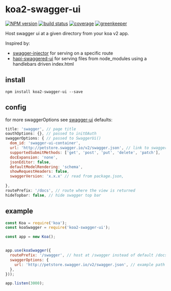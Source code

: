 # koa2-swagger-ui

[![NPM version][npm-image]][npm-url]
[![build status][travis-img]][travis-url]
[![coverage][coverage-img]][coverage-url]
[![greenkeeper][greenkeeper-img]][greenkeeper-url]

[npm-image]: https://img.shields.io/npm/v/koa2-swagger-ui.svg
[npm-url]: https://npmjs.org/package/koa2-swagger-ui
[travis-img]: https://travis-ci.org/scttcper/koa2-swagger-ui.svg
[travis-url]: https://travis-ci.org/scttcper/koa2-swagger-ui
[coverage-img]: https://codecov.io/gh/scttcper/koa2-swagger-ui/branch/master/graph/badge.svg
[coverage-url]: https://codecov.io/gh/scttcper/koa2-swagger-ui  
[greenkeeper-img]: https://badges.greenkeeper.io/scttcper/koa2-swagger-ui.svg
[greenkeeper-url]: https://greenkeeper.io/

Host swagger ui at a given directory from your koa v2 app.

Inspired by:
- [swagger-injector](https://github.com/johnhof/swagger-injector) for serving on a specific route
- [hapi-swaggered-ui](https://github.com/z0mt3c/hapi-swaggered-ui) for serving files from node_modules using a handlebars driven index.html

## install
```
npm install koa2-swagger-ui --save
```

## config
for more swaggerOptions see [swagger-ui](https://github.com/swagger-api/swagger-ui#swaggerui)
defaults:
```javascript
title: 'swagger', // page title
oauthOptions: {}, // passed to initOAuth
swaggerOptions: { // passed to SwaggerUi()
  dom_id: 'swagger-ui-container',
  url: 'http://petstore.swagger.io/v2/swagger.json', // link to swagger.json
  supportedSubmitMethods: ['get', 'post', 'put', 'delete', 'patch'],
  docExpansion: 'none',
  jsonEditor: false,
  defaultModelRendering: 'schema',
  showRequestHeaders: false,
  swaggerVersion: 'x.x.x' // read from package.json,
  
},
routePrefix: '/docs', // route where the view is returned
hideTopbar: false, // hide swagger top bar
```

## example
```javascript
const Koa = require('koa');
const koaSwagger = require('koa2-swagger-ui');

const app = new Koa();


app.use(koaSwagger({
  routePrefix: '/swagger', // host at /swagger instead of default /docs
  swaggerOptions: {
    url: 'http://petstore.swagger.io/v2/swagger.json', // example path to json
  },
}));

app.listen(3000);
```
